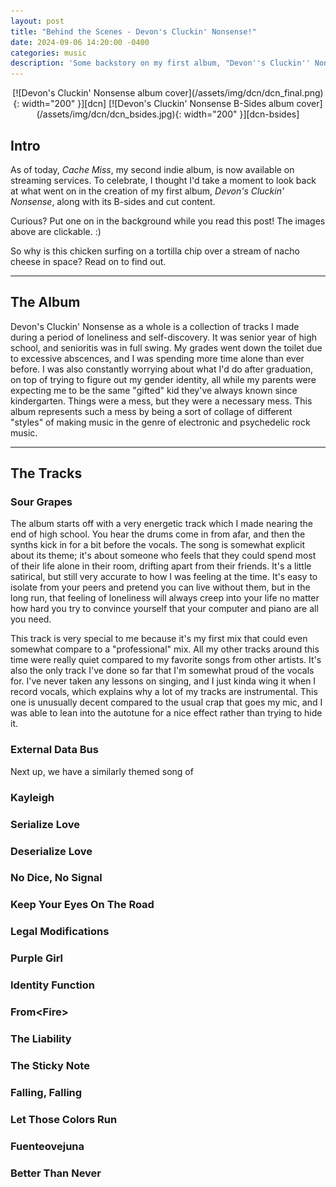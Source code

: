 ```yaml
---
layout: post
title: "Behind the Scenes - Devon's Cluckin' Nonsense!"
date: 2024-09-06 14:20:00 -0400
categories: music
description: 'Some backstory on my first album, "Devon''s Cluckin'' Nonsense".'
---
```


<div markdown="1" align="center">
[![Devon's Cluckin' Nonsense album cover](/assets/img/dcn/dcn_final.png){: width="200" }][dcn]
[![Devon's Cluckin' Nonsense B-Sides album cover](/assets/img/dcn/dcn_bsides.jpg){: width="200" }][dcn-bsides]
</div>

## Intro

As of today, _Cache Miss_, my second indie album, is now available on streaming services. To celebrate, I thought I'd take a moment to look back at what went on in the creation of my first album, _Devon's Cluckin' Nonsense_, along with its B-sides and cut content.

Curious? Put one on in the background while you read this post! The images above are clickable. :)

So why is this chicken surfing on a tortilla chip over a stream of nacho cheese in space? Read on to find out.

---

## The Album

Devon's Cluckin' Nonsense as a whole is a collection of tracks I made during a period of loneliness and self-discovery. It was senior year of high school, and senioritis was in full swing. My grades went down the toilet due to excessive abscences, and I was spending more time alone than ever before. I was also constantly worrying about what I'd do after graduation, on top of trying to figure out my gender identity, all while my parents were expecting me to be the same "gifted" kid they've always known since kindergarten. Things were a mess, but they were a necessary mess. This album represents such a mess by being a sort of collage of different "styles" of making music in the genre of electronic and psychedelic rock music.

---

## The Tracks

### Sour Grapes

The album starts off with a very energetic track which I made nearing the end of high school. You hear the drums come in from afar, and then the synths kick in for a bit before the vocals. The song is somewhat explicit about its theme; it's about someone who feels that they could spend most of their life alone in their room, drifting apart from their friends. It's a little satirical, but still very accurate to how I was feeling at the time. It's easy to isolate from your peers and pretend you can live without them, but in the long run, that feeling of loneliness will always creep into your life no matter how hard you try to convince yourself that your computer and piano are all you need.

This track is very special to me because it's my first mix that could even somewhat compare to a "professional" mix. All my other tracks around this time were really quiet compared to my favorite songs from other artists. It's also the only track I've done so far that I'm somewhat proud of the vocals for. I've never taken any lessons on singing, and I just kinda wing it when I record vocals, which explains why a lot of my tracks are instrumental. This one is unusually decent compared to the usual crap that goes my mic, and I was able to lean into the autotune for a nice effect rather than trying to hide it.

### External Data Bus

Next up, we have a similarly themed song of

### Kayleigh

### Serialize Love

### Deserialize Love

### No Dice, No Signal

### Keep Your Eyes On The Road

### Legal Modifications

### Purple Girl

### Identity Function

### From\<Fire\>

### The Liability

### The Sticky Note

### Falling, Falling

### Let Those Colors Run

### Fuenteovejuna

### Better Than Never

[dcn]: https://music.youtube.com/playlist?list=OLAK5uy_nD2si-l611IG1UY6LTJFPZuMsNFjUDJ7A&si=XVzxWAUzvYdSk5vt
[dcn-bsides]: https://music.youtube.com/playlist?list=OLAK5uy_lmySBmds7VLgP68vZPKsHHIXcXBMb1Lb0&si=_12-bkc4VsnWbkbb
[cachemiss]: https://music.youtube.com/playlist?list=OLAK5uy_lsdwNsWP7O0TkIWQFfZkqWHcPc9Ryo1bg&si=clGxq7x1dEQBAKDD
